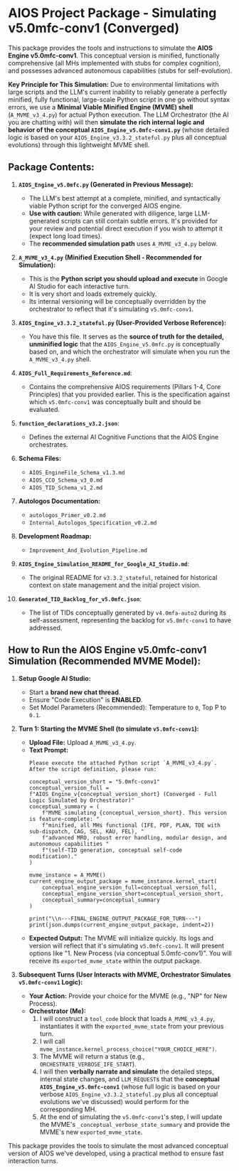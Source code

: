 # AIOS Project Package - Simulating v5.0mfc-conv1 (Converged)

This package provides the tools and instructions to simulate the **AIOS Engine v5.0mfc-conv1**. This conceptual version is minified, functionally comprehensive (all MHs implemented with stubs for complex cognition), and possesses advanced autonomous capabilities (stubs for self-evolution).

**Key Principle for This Simulation:**
Due to environmental limitations with large scripts and the LLM's current inability to reliably generate a perfectly minified, fully functional, large-scale Python script in one go without syntax errors, we use a **Minimal Viable Minified Engine (MVME) shell** (`A_MVME_v3_4.py`) for actual Python execution. The LLM Orchestrator (the AI you are chatting with) will then **simulate the rich internal logic and behavior of the conceptual `AIOS_Engine_v5.0mfc-conv1.py`** (whose detailed logic is based on your `AIOS_Engine_v3.3.2_stateful.py` plus all conceptual evolutions) through this lightweight MVME shell.

## Package Contents:

1.  **`AIOS_Engine_v5.0mfc.py` (Generated in Previous Message):**
    *   The LLM's best attempt at a complete, minified, and syntactically viable Python script for the converged AIOS engine.
    *   **Use with caution:** While generated with diligence, large LLM-generated scripts can still contain subtle errors. It's provided for your review and potential direct execution if you wish to attempt it (expect long load times).
    *   The **recommended simulation path** uses `A_MVME_v3_4.py` below.

2.  **`A_MVME_v3_4.py` (Minified Execution Shell - Recommended for Simulation):**
    *   This is the **Python script you should upload and execute** in Google AI Studio for each interactive turn.
    *   It is very short and loads extremely quickly.
    *   Its internal versioning will be conceptually overridden by the orchestrator to reflect that it's simulating `v5.0mfc-conv1`.

3.  **`AIOS_Engine_v3.3.2_stateful.py` (User-Provided Verbose Reference):**
    *   You have this file. It serves as the **source of truth for the detailed, unminified logic** that the `AIOS_Engine_v5.0mfc.py` is conceptually based on, and which the orchestrator will simulate when you run the `A_MVME_v3_4.py` shell.

4.  **`AIOS_Full_Requirements_Reference.md`**:
    *   Contains the comprehensive AIOS requirements (Pillars 1-4, Core Principles) that you provided earlier. This is the specification against which `v5.0mfc-conv1` was conceptually built and should be evaluated.

5.  **`function_declarations_v3.2.json`**:
    *   Defines the external AI Cognitive Functions that the AIOS Engine orchestrates.

6.  **Schema Files:**
    *   `AIOS_EngineFile_Schema_v1.3.md`
    *   `AIOS_CCO_Schema_v3_0.md`
    *   `AIOS_TID_Schema_v1_2.md`

7.  **Autologos Documentation:**
    *   `autologos_Primer_v0.2.md`
    *   `Internal_Autologos_Specification_v0.2.md`

8.  **Development Roadmap:**
    *   `Improvement_And_Evolution_Pipeline.md`

9.  **`AIOS_Engine_Simulation_README_for_Google_AI_Studio.md`**:
    *   The original README for `v3.3.2_stateful`, retained for historical context on state management and the initial project vision.

10. **`Generated_TID_Backlog_for_v5.0mfc.json`**:
    *   The list of TIDs conceptually generated by `v4.0mfa-auto2` during its self-assessment, representing the backlog for `v5.0mfc-conv1` to have addressed.

## How to Run the AIOS Engine v5.0mfc-conv1 Simulation (Recommended MVME Model):

1.  **Setup Google AI Studio:**
    *   Start a **brand new chat thread**.
    *   Ensure "Code Execution" is **ENABLED**.
    *   Set Model Parameters (Recommended): Temperature to `0`, Top P to `0.1`.

2.  **Turn 1: Starting the MVME Shell (to simulate `v5.0mfc-conv1`):**
    *   **Upload File:** Upload `A_MVME_v3_4.py`.
    *   **Text Prompt:**
        ```text
        Please execute the attached Python script `A_MVME_v3_4.py`.
        After the script definition, please run:
        
        conceptual_version_short = "5.0mfc-conv1"
        conceptual_version_full = f"AIOS_Engine_v{conceptual_version_short} (Converged - Full Logic Simulated by Orchestrator)"
        conceptual_summary = (
            f"MVME simulating {conceptual_version_short}. This version is feature-complete: "
            f"minified, all MHs functional (IFE, PDF, PLAN, TDE with sub-dispatch, CAG, SEL, KAU, FEL), "
            f"advanced MRO, robust error handling, modular design, and autonomous capabilities "
            f"(self-TID generation, conceptual self-code modification)."
        )
        
        mvme_instance = A_MVME() 
        current_engine_output_package = mvme_instance.kernel_start(
            conceptual_engine_version_full=conceptual_version_full,
            conceptual_engine_version_short=conceptual_version_short,
            conceptual_summary=conceptual_summary
        )
        
        print("\\n---FINAL_ENGINE_OUTPUT_PACKAGE_FOR_TURN---")
        print(json.dumps(current_engine_output_package, indent=2))
        ```
    *   **Expected Output:** The MVME will initialize quickly. Its logs and version will reflect that it's simulating `v5.0mfc-conv1`. It will present options like "1. New Process (via conceptual 5.0mfc-conv1)". You will receive its `exported_mvme_state` within the output package.

3.  **Subsequent Turns (User Interacts with MVME, Orchestrator Simulates `v5.0mfc-conv1` Logic):**
    *   **Your Action:** Provide your choice for the MVME (e.g., "NP" for New Process).
    *   **Orchestrator (Me):**
        1.  I will construct a `tool_code` block that loads `A_MVME_v3_4.py`, instantiates it with the `exported_mvme_state` from your previous turn.
        2.  I will call `mvme_instance.kernel_process_choice("YOUR_CHOICE_HERE")`.
        3.  The MVME will return a status (e.g., `ORCHESTRATE_VERBOSE_IFE_START`).
        4.  I will then **verbally narrate and simulate** the detailed steps, internal state changes, and `LLM_REQUEST`s that the **conceptual `AIOS_Engine_v5.0mfc-conv1`** (whose full logic is based on your verbose `AIOS_Engine_v3.3.2_stateful.py` plus all conceptual evolutions we've discussed) would perform for the corresponding MH.
        5.  At the end of simulating the `v5.0mfc-conv1`'s step, I will update the MVME's `_conceptual_verbose_state_summary` and provide the MVME's new `exported_mvme_state`.

This package provides the tools to simulate the most advanced conceptual version of AIOS we've developed, using a practical method to ensure fast interaction turns.